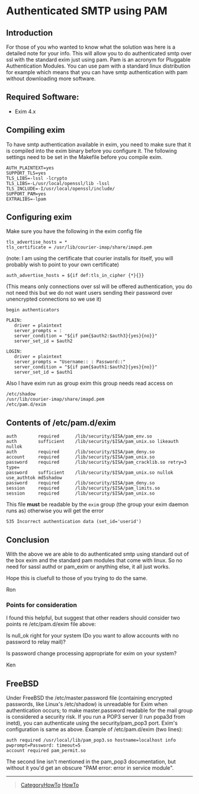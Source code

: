 Authenticated SMTP using PAM
============================

Introduction
------------

For those of you who wanted to know what the solution was here is a
detailed note for your info. This will allow you to do authenticated
smtp over ssl with the standard exim just using pam. Pam is an acronym
for Pluggable Authentication Modules. You can use pam with a standard
linux distribution for example which means that you can have smtp
authentication with pam without downloading more software.

Required Software:
------------------
-   Exim 4.x

Compiling exim
--------------

To have smtp authentication available in exim, you need to make sure
that it is compiled into the exim binary before you configure it. The
following settings need to be set in the Makefile before you compile
exim.

    AUTH_PLAINTEXT=yes
    SUPPORT_TLS=yes
    TLS_LIBS=-lssl -lcrypto
    TLS_LIBS=-L/usr/local/openssl/lib -lssl
    TLS_INCLUDE=-I/usr/local/openssl/include/
    SUPPORT_PAM=yes
    EXTRALIBS=-lpam

Configuring exim
----------------

Make sure you have the following in the exim config file

    tls_advertise_hosts = *
    tls_certificate = /usr/lib/courier-imap/share/imapd.pem

(note: I am using the certificate that courier installs for itself, you
will probably wish to point to your own certificate)

    auth_advertise_hosts = ${if def:tls_in_cipher {*}{}}

(This means only connections over ssl will be offered authentication,
you do not need this but we do not want users sending their password
over unencrypted connections so we use it)

    begin authenticators

    PLAIN:
       driver = plaintext
       server_prompts = :
       server_condition = "${if pam{$auth2:$auth3}{yes}{no}}"
       server_set_id = $auth2

    LOGIN:
       driver = plaintext
       server_prompts = "Username:: : Password::"
       server_condition = "${if pam{$auth1:$auth2}{yes}{no}}"
       server_set_id = $auth1

Also I have exim run as group exim this group needs read access on

    /etc/shadow
    /usr/lib/courier-imap/share/imapd.pem
    /etc/pam.d/exim

Contents of /etc/pam.d/exim
---------------------------

    auth        required      /lib/security/$ISA/pam_env.so
    auth        sufficient    /lib/security/$ISA/pam_unix.so likeauth nullok
    auth        required      /lib/security/$ISA/pam_deny.so
    account     required      /lib/security/$ISA/pam_unix.so
    password    required      /lib/security/$ISA/pam_cracklib.so retry=3 type=
    password    sufficient    /lib/security/$ISA/pam_unix.so nullok use_authtok md5shadow
    password    required      /lib/security/$ISA/pam_deny.so
    session     required      /lib/security/$ISA/pam_limits.so
    session     required      /lib/security/$ISA/pam_unix.so

This file **must** be readable by the `exim` group (the group your exim
daemon runs as) otherwise you will get the error

    535 Incorrect authentication data (set_id='userid')

Conclusion
----------

With the above we are able to do authenticated smtp using standard out
of the box exim and the standard pam modules that come with linux. So no
need for sassl authd or pam\_exim or anything else, it all just works.

Hope this is cluefull to those of you trying to do the same.

Ron

### Points for consideration

I found this helpful, but suggest that other readers should consider two
points re /etc/pam.d/exim file above:

Is null\_ok right for your system (Do you want to allow accounts with no
password to relay mail)?

Is password change processing appropriate for exim on your system?

Ken

FreeBSD
-------

Under FreeBSD the /etc/master.password file (containing encrypted
passwords, like Linux's /etc/shadow) is unreadable for Exim when
authentication occurs; to make master.password readable for the mail
group is considered a security risk. If you run a POP3 server (I run
popa3d from inetd), you can authenticate using the security/pam\_pop3
port. Exim's configuration is same as above. Example of /etc/pam.d/exim
(two lines):

    auth required /usr/local/lib/pam_pop3.so hostname=localhost info pwprompt=Password: timeout=5
    account required pam_permit.so

The second line isn't mentioned in the pam\_pop3 documentation, but
without it you'd get an obscure "PAM error: error in service module".

* * * * *

> [CategoryHowTo](CategoryHowTo) [HowTo](../HowTo)
